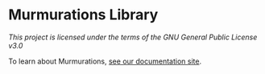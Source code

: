 # Murmurations Library

_This project is licensed under the terms of the GNU General Public License v3.0_

To learn about Murmurations, [see our documentation site](https://docs.murmurations.network/developers/library-api.html#library-repo).
